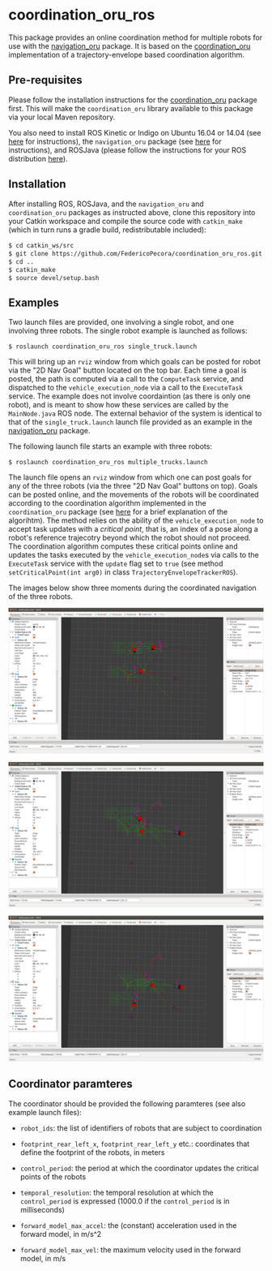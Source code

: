# coordination_oru_ros
This package provides an online coordination method for multiple robots for use with the <a href="https://github.com/OrebroUniversity/navigation_oru-release">navigation_oru</a> package. It is based on the <a href="https://github.com/FedericoPecora/coordination_oru">coordination_oru</a> implementation of a trajectory-envelope based coordination algorithm.

## Pre-requisites
Please follow the installation instructions for the <a href="https://github.com/FedericoPecora/coordination_oru">coordination_oru</a> package first. This will make the ```coordination_oru``` library available to this package via your local Maven repository.

You also need to install ROS Kinetic or Indigo on Ubuntu 16.04 or 14.04 (see <a href="http://wiki.ros.org/kinetic/Installation/Ubuntu">here</a> for instructions), the ```navigation_oru``` package (see <a href="https://github.com/OrebroUniversity/navigation_oru-release">here</a> for instructions), and ROSJava (please follow the instructions for your ROS distribution <a href="http://wiki.ros.org/rosjava">here</a>).

## Installation
After installing ROS, ROSJava, and the ```navigation_oru``` and ```coordination_oru``` packages as instructed above, clone this repository into your Catkin workspace and compile the source code with ```catkin_make``` (which in turn runs a gradle build, redistributable included):

```
$ cd catkin_ws/src
$ git clone https://github.com/FedericoPecora/coordination_oru_ros.git
$ cd ..
$ catkin_make
$ source devel/setup.bash
```

## Examples
Two launch files are provided, one involving a single robot, and one involving three robots. The single robot example is launched as follows:

```
$ roslaunch coordination_oru_ros single_truck.launch
```

This will bring up an ```rviz``` window from which goals can be posted for robot via the "2D Nav Goal" button located on the top bar. Each time a goal is posted, the path is computed via a call to the ```ComputeTask``` service, and dispatched to the ```vehicle_execution_node``` via a call to the ```ExecuteTask``` service. The example does not involve coordaintion (as there is only one robot), and is meant to show how these services are called by the ```MainNode.java``` ROS node. The external behavior of the system is identical to that of the ```single_truck.launch``` launch file provided as an example in the <a href="https://github.com/OrebroUniversity/navigation_oru-release">navigation_oru</a> package.

The following launch file starts an example with three robots:

```
$ roslaunch coordination_oru_ros multiple_trucks.launch
```

The launch file opens an ```rviz``` window from which one can post goals for any of the three robots (via the three "2D Nav Goal" buttons on top). Goals can be posted online, and the movements of the robots will be coordinated according to the coordination algorithm implemented in the ```coordination_oru``` package (see <a href="https://github.com/FedericoPecora/coordination_oru#overview">here</a> for a brief explanation of the algorihtm). The method relies on the ability of the ```vehicle_execution_node``` to accept task updates with a _critical point_, that is, an index of a pose along a robot's reference trajecotry beyond which the robot should not proceed. The coordination algorithm computes these critical points online and updates the tasks executed by the ```vehicle_execution_node```s via calls to the ```ExecuteTask``` service with the ```update``` flag set to ```true``` (see method ```setCriticalPoint(int arg0)``` in class ```TrajectoryEnvelopeTrackerROS```).

The images below show three moments during the coordinated navigation of the three robots.

![alt text](images/coord1.png "LogBrowser GUI")

![alt text](images/coord2.png "LogBrowser GUI")

![alt text](images/coord3.png "LogBrowser GUI")

## Coordinator paramteres
The coordinator should be provided the following paramteres (see also example launch files):

* ```robot_ids```: the list of identifiers of robots that are subject to coordination

* ```footprint_rear_left_x```, ```footprint_rear_left_y``` etc.: coordinates that define the footprint of the robots, in meters

* ```control_period```: the period at which the coordinator updates the critical points of the robots

* ```temporal_resolution```: the temporal resolution at which the ```control_period``` is expressed (1000.0 if the ```control_period``` is in milliseconds)

* ```forward_model_max_accel```: the (constant) acceleration used in the forward model, in m/s^2

* ```forward_model_max_vel```: the maximum velocity used in the forward model, in m/s
